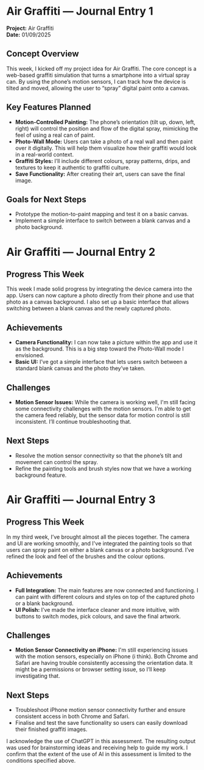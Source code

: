 # Air Graffiti — Journal Entry 1

**Project:** Air Graffiti  
**Date:** 01/09/2025

## Concept Overview

This week, I kicked off my project idea for Air Graffiti. The core concept is a web-based graffiti simulation that turns a smartphone into a virtual spray can. By using the phone’s motion sensors, I can track how the device is tilted and moved, allowing the user to “spray” digital paint onto a canvas.

## Key Features Planned

- **Motion-Controlled Painting:** The phone’s orientation (tilt up, down, left, right) will control the position and flow of the digital spray, mimicking the feel of using a real can of paint.
- **Photo-Wall Mode:** Users can take a photo of a real wall and then paint over it digitally. This will help them visualize how their graffiti would look in a real-world context.
- **Graffiti Styles:** I’ll include different colours, spray patterns, drips, and textures to keep it authentic to graffiti culture.
- **Save Functionality:** After creating their art, users can save the final image.

## Goals for Next Steps

- Prototype the motion-to-paint mapping and test it on a basic canvas.
- Implement a simple interface to switch between a blank canvas and a photo background.





# Air Graffiti — Journal Entry 2

## Progress This Week

This week I made solid progress by integrating the device camera into the app. Users can now capture a photo directly from their phone and use that photo as a canvas background. I also set up a basic interface that allows switching between a blank canvas and the newly captured photo.

## Achievements

- **Camera Functionality:** I can now take a picture within the app and use it as the background. This is a big step toward the Photo-Wall mode I envisioned.
- **Basic UI:** I’ve got a simple interface that lets users switch between a standard blank canvas and the photo they’ve taken.

## Challenges

- **Motion Sensor Issues:** While the camera is working well, I'm still facing some connectivity challenges with the motion sensors. I'm able to get the camera feed reliably, but the sensor data for motion control is still inconsistent. I’ll continue troubleshooting that.

## Next Steps

- Resolve the motion sensor connectivity so that the phone’s tilt and movement can control the spray.  
- Refine the painting tools and brush styles now that we have a working background feature.


# Air Graffiti — Journal Entry 3

## Progress This Week

In my third week, I’ve brought almost all the pieces together. The camera and UI are working smoothly, and I've integrated the painting tools so that users can spray paint on either a blank canvas or a photo background. I’ve refined the look and feel of the brushes and the colour options. 

## Achievements

- **Full Integration:** The main features are now connected and functioning. I can paint with different colours and styles on top of the captured photo or a blank background.
- **UI Polish:** I’ve made the interface cleaner and more intuitive, with buttons to switch modes, pick colours, and save the final artwork.

## Challenges

- **Motion Sensor Connectivity on iPhone:** I'm still experiencing issues with the motion sensors, especially on iPhone (i think). Both Chrome and Safari are having trouble consistently accessing the orientation data. It might be a permissions or browser setting issue, so I’ll keep investigating that.

## Next Steps

- Troubleshoot iPhone motion sensor connectivity further and ensure consistent access in both Chrome and Safari.
- Finalise and test the save functionality so users can easily download their finished graffiti images.


I acknowledge the use of ChatGPT in this assessment.
The resulting output was used for brainstorming ideas and receiving help to guide my work.
I confirm that the extent of the use of AI in this assessment is limited to the conditions specified above.